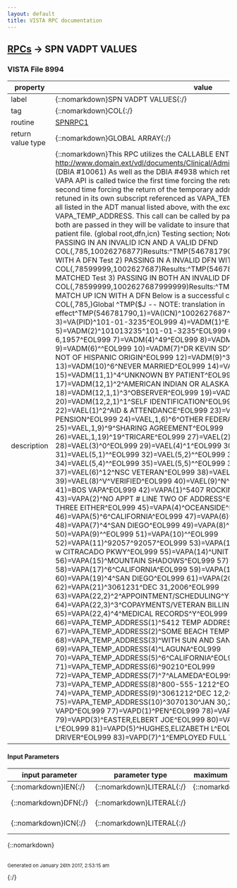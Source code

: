 ```yaml
---
layout: default
title: VISTA RPC documentation
---
```




## [RPCs](TableOfContent.md) &#8594; SPN VADPT VALUES 



### VISTA File 8994 


 property | value 
--- | --- 
 label | {::nomarkdown}SPN VADPT VALUES{:/}
 tag | {::nomarkdown}COL{:/}
 routine | [SPNRPC1](http://code.osehra.org/dox/Routine_SPNRPC1_source.html)
 return value type | {::nomarkdown}GLOBAL ARRAY{:/}
 description | {::nomarkdown}This RPC utilizes the CALLABLE ENTRY POINTS IN VADPT PIM manual. http://www.domain.ext/vdl/documents/Clinical/Admis_Disch_Transfer_(ADT)/pimstm.doc   (DBIA #10061) As well as the DBIA #4938 which returns the ICN.  Note that the call to VAPA API is called twice the first time forcing the return of the permanent address and a second time forcing the return of the temporary address. The Temporary address is retuned in its own subscript referenced as VAPA_TEMP_ADDRESS.   The return values are all listed in the ADT manual listed above, with the exception of the ICN and the VAPA_TEMP_ADDRESS. This call can be called by passing in either dfn or icn or both.  If both are passed in they will be validate to insure that they match the same entry in the patient file.   (global root,dfn,icn) Testing section; Note that this is a test patient. Test 1)  PASSING IN AN INVALID ICN AND A VALID DFND COL(,785,10026276877)Results:^TMP(546781790,1)=COULD NOT MATCH UP ICN WITH A DFN Test 2) PASSING IN A INVALID DFN WITH A VALID ICND COL(,78599999,1002627687)Results:^TMP(546781790,1)=DFN AND ICN ARE NOT MATCHED Test 3) PASSING IN BOTH AN INVALID DFN AND ICND COL(,78599999,1002627687999999)Results:^TMP(546781790,1)=COULD NOT MATCH UP ICN WITH A DFN Below is a successful call to this RPC passing only a dfn. D COL(,785,)Global ^TMP($J -- NOTE: translation in effect^TMP(546781790,1)=VA(ICN)^1002627687^EOL999               2)=VA(BID)^3235^EOL999               3)=VA(PID)^101-01-3235^EOL999               4)=VADM(1)^EASTER,WILLIAM DAVE (C)^EOL999               5)=VADM(2)^101013235^101-01-3235^EOL999               6)=VADM(3)^2571006^OCT 6,1957^EOL999               7)=VADM(4)^49^EOL999               8)=VADM(5)^M^MALE^EOL999               9)=VADM(6)^^EOL999              10)=VADM(7)^DR KEVIN SD^EOL999              11)=VADM(8)^3^WHITE, NOT OF HISPANIC ORIGIN^EOL999              12)=VADM(9)^3^BAPTIST^EOL999              13)=VADM(10)^6^NEVER MARRIED^EOL999              14)=VADM(11)^1^EOL999              15)=VADM(11,1)^4^UNKNOWN BY PATIENT^EOL999              16)=VADM(12)^2^EOL999              17)=VADM(12,1)^2^AMERICAN INDIAN OR ALASKA NATIVE^EOL999              18)=VADM(12,1,1)^3^OBSERVER^EOL999              19)=VADM(12,2)^13^WHITE^EOL999              20)=VADM(12,2,1)^1^SELF IDENTIFICATION^EOL999              21)=BOS VAEL^EOL999              22)=VAEL(1)^2^AID & ATTENDANCE^EOL999              23)=VAEL,1,4)^4^NSC, VA PENSION^EOL999              24)=VAEL,1,6)^6^OTHER FEDERAL AGENCY^EOL999              25)=VAEL,1,9)^9^SHARING AGREEMENT^EOL999              26)=VAEL,1,19)^19^TRICARE^EOL999              27)=VAEL(2)^7^VIETNAM ERA^EOL999              28)=VAEL(3)^0^EOL999              29)=VAEL(4)^1^EOL999              30)=VAEL(5)^1^EOL999              31)=VAEL(5,1)^^EOL999              32)=VAEL(5,2)^^EOL999              33)=VAEL(5,3)^^EOL999              34)=VAEL(5,4)^^EOL999              35)=VAEL(5,5)^^EOL999              36)=VAEL(5,6)^^EOL999              37)=VAEL(6)^12^NSC VETERAN^EOL999              38)=VAEL(7)^SS^EOL999              39)=VAEL(8)^V^VERIFIED^EOL999              40)=VAEL(9)^N^NO LONGER REQUIRED^EOL999              41)=BOS VAPA^EOL999              42)=VAPA(1)^5407 ROCKING HORSE LANE^EOL999              43)=VAPA(2)^NO APPT # LINE TWO OF ADDRESS^EOL999              44)=VAPA(3)^NO LINE THREE EITHER^EOL999              45)=VAPA(4)^OCEANSIDE^EOL999              46)=VAPA(5)^6^CALIFORNIA^EOL999              47)=VAPA(6)^92057^EOL999              48)=VAPA(7)^4^SAN DIEGO^EOL999              49)=VAPA(8)^760-295-9572^EOL999              50)=VAPA(9)^^EOL999              51)=VAPA(10)^^EOL999              52)=VAPA(11)^92057^92057^EOL999              53)=VAPA(12)^1^EOL999              54)=VAPA(13)^1750 w CITRACADO PKWY^EOL999              55)=VAPA(14)^UNIT 114^EOL999              56)=VAPA(15)^MOUNTAIN SHADOWS^EOL999              57)=VAPA(16)^ESCONDIDO^EOL999              58)=VAPA(17)^6^CALIFORNIA^EOL999              59)=VAPA(18)^92029^92029^EOL999              60)=VAPA(19)^4^SAN DIEGO^EOL999              61)=VAPA(20)^3061221^DEC 21,2006^EOL999              62)=VAPA(21)^3061231^DEC 31,2006^EOL999              63)=VAPA(22,2)^2^APPOINTMENT/SCHEDULING^Y^EOL999              64)=VAPA(22,3)^3^COPAYMENTS/VETERAN BILLING^^EOL999              65)=VAPA(22,4)^4^MEDICAL RECORDS^Y^EOL999              66)=VAPA_TEMP_ADDRESS(1)^5412 TEMP ADDRESS LANE^EOL999              67)=VAPA_TEMP_ADDRESS(2)^SOME BEACH TEMP LINE TWO^EOL999              68)=VAPA_TEMP_ADDRESS(3)^WITH SUN AND SAND LINE THREE^EOL999              69)=VAPA_TEMP_ADDRESS(4)^LAGUNA^EOL999              70)=VAPA_TEMP_ADDRESS(5)^6^CALIFORNIA^EOL999              71)=VAPA_TEMP_ADDRESS(6)^90210^EOL999              72)=VAPA_TEMP_ADDRESS(7)^7^ALAMEDA^EOL999              73)=VAPA_TEMP_ADDRESS(8)^800-555-1212^EOL999              74)=VAPA_TEMP_ADDRESS(9)^3061212^DEC 12,2006^EOL999              75)=VAPA_TEMP_ADDRESS(10)^3070130^JAN 30,2007^EOL999              76)=BOS VAPD^EOL999              77)=VAPD(1)^PEN^EOL999              78)=VAPD(2)^12^FLORIDA^EOL999              79)=VAPD(3)^EASTER,ELBERT JOE^EOL999              80)=VAPD(4)^EASTER,ELIZABETH L^EOL999              81)=VAPD(5)^HUGHES,ELIZABETH L^EOL999              82)=VAPD(6)^TRUCK DRIVER^EOL999              83)=VAPD(7)^1^EMPLOYED FULL TIME^EOL999{:/}

#### Input Parameters

| input parameter | parameter type | maximum data length | required | description | 
| --- | --- | --- | --- | --- | 
| {::nomarkdown}IEN{:/} | {::nomarkdown}LITERAL{:/} | {::nomarkdown}245{:/} | {::nomarkdown}true{:/} |  | 
| {::nomarkdown}DFN{:/} | {::nomarkdown}LITERAL{:/} |  |  | {::nomarkdown}DFN OF PATIENT{:/} | 
| {::nomarkdown}ICN{:/} | {::nomarkdown}LITERAL{:/} |  |  | {::nomarkdown}ICN OF PATIENT{:/} | 

{::nomarkdown} <br/><br/><p style="font-size: 11px">Generated on January 26th 2017, 2:53:15 am</p>{:/}